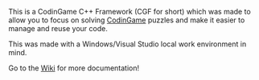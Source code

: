 This is a CodinGame C++ Framework (CGF for short) which was made to allow you to focus on solving [CodinGame](https://www.codingame.com/) puzzles and make it easier to manage and reuse your code.

This was made with a Windows/Visual Studio local work environment in mind.

Go to the [Wiki](https://github.com/alcapwny/CodinGameCppFramework/wiki) for more documentation!
